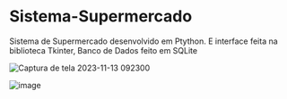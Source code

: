 # Sistema-Supermercado
Sistema de Supermercado desenvolvido em Ptython. E interface feita na biblioteca Tkinter, Banco de Dados feito em SQLite

![Captura de tela 2023-11-13 092300](https://github.com/JerseyIWNL/Sistema-Supermercado/assets/95497356/4ed2e293-2cfe-4aea-8bf7-06196b192b6d)


![image](https://github.com/JerseyIWNL/Sistema-Supermercado/assets/95497356/145e88d9-cad5-4edd-910b-bd995268a399)
